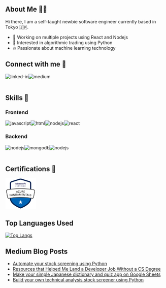 ## About Me 🙋‍♂️
Hi there, I am a self-taught newbie software engineer currently based in Tokyo 🇯🇵.
- 💼 Working on multiple projects using React and Nodejs
- 💙 Interested in algorithmic trading using Python
- 🔥 Passionate about machine learning technology

## Connect with me 🤝
[<img align="left" alt="linked-in" src="https://img.shields.io/badge/linkedin-%230077B5.svg?&style=for-the-badge&logo=linkedin&logoColor=white" />](https://www.linkedin.com/in/yonghong-tan/)
[<img align="left" alt="medium" src="https://img.shields.io/badge/medium-%2312100E.svg?&style=for-the-badge&logo=medium&logoColor=white" />](https://yonghongtan.medium.com/)
<br>
<br>

## Skills 🔬
### Frontend
<img align="left" alt="javascript" src="https://img.shields.io/badge/JavaScript-323330?style=for-the-badge&logo=javascript&logoColor=F7DF1E" />
<img align="left" alt="html" src="https://img.shields.io/badge/HTML-239120?style=for-the-badge&logo=html5&logoColor=white" />
<img align="left" alt="nodejs" src="https://img.shields.io/badge/CSS-239120?&style=for-the-badge&logo=css3&logoColor=white" />
<img align="left" alt="react" src="https://img.shields.io/badge/react.js%20-%2320232a.svg?&style=for-the-badge&logo=react&logoColor=%2361DAFB" />

<br>

### Backend
<img align="left" alt="nodejs" src="https://img.shields.io/badge/node.js%20-%2343853D.svg?&style=for-the-badge&logo=node.js&logoColor=white" />
<img align="left" alt="mongodb" src="https://img.shields.io/badge/MongoDB-4EA94B?style=for-the-badge&logo=mongodb&logoColor=white" />
<img align="left" alt="nodejs" src="https://img.shields.io/badge/Python-3776AB?style=for-the-badge&logo=python&logoColor=white" />

<br>
<br>

## Certifications 🔖
<img alt="az-900" src="/img/microsoft-certified-azure-fundamentals-new.png" width="96"/>

## Top Languages Used
[![Top Langs](https://github-readme-stats.vercel.app/api/top-langs/?username=yongghongg&theme=tokyonight)](https://github.com/anuraghazra/github-readme-stats)

## Medium Blog Posts
<!-- BLOG-POST-LIST:START -->
- [Automate your stock screening using Python](https://levelup.gitconnected.com/automate-your-stock-screening-using-python-9107dda724c3?source=rss-1a7b4287ab33------2)
- [Resources that Helped Me Land a Developer Job Without a CS Degree](https://levelup.gitconnected.com/resources-that-helped-me-land-a-developer-job-without-a-cs-degree-d5c8a011fa90?source=rss-1a7b4287ab33------2)
- [Make your simple Japanese dictionary and quiz app on Google Sheets](https://yonghongtan.medium.com/make-your-simple-japanese-dictionary-and-quiz-app-on-google-sheets-ed5dd2e84342?source=rss-1a7b4287ab33------2)
- [Build your own technical analysis stock screener using Python](https://medium.com/analytics-vidhya/build-your-own-technical-analysis-stock-screener-using-python-5d1bb3d091f0?source=rss-1a7b4287ab33------2)
<!-- BLOG-POST-LIST:END -->
